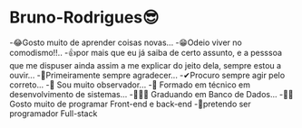 # Bruno-Rodrigues😎
-😂Gosto muito de aprender coisas novas...
-😁Odeio viver no comodismo!!..
-👍por mais que eu já saiba de certo assunto, e a pesssoa que me dispuser ainda assim a me explicar do jeito dela, sempre estou a ouvir... 
-🙌Primeiramente sempre agradecer...
-✔Procuro sempre agir pelo correto...
-👀 Sou muito observador...
-📒 Formado em técnico em desenvolvimento de sistemas...
-👨‍🎓🤓 Graduando em Banco de Dados...
-👩‍💻 Gosto muito de programar Front-end e back-end
-📘pretendo ser programador Full-stack
